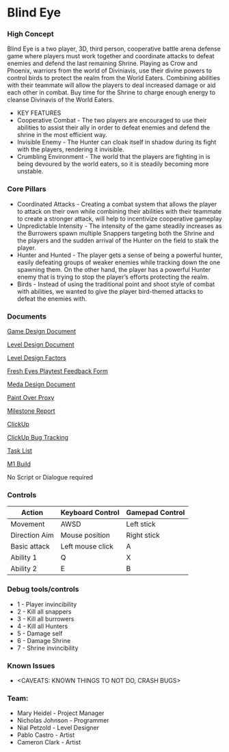 # Blind Eye

### High Concept

Blind Eye is a two player, 3D, third person, cooperative battle arena defense game where players must work together and coordinate attacks to defeat enemies and defend the last remaining Shrine. Playing as Crow and Phoenix, warriors from the world of Diviniavis, use their divine powers to control birds to protect the realm from the World Eaters. Combining abilities with their teammate will allow the players to deal increased damage or aid each other in combat. Buy time for the Shrine to charge enough energy to cleanse Divinavis of the World Eaters.

* KEY FEATURES
* Cooperative Combat - The two players are encouraged to use their abilities to assist their ally in order to defeat enemies and defend the shrine in the most efficient way. 
* Invisible Enemy - The Hunter can cloak itself in shadow during its fight with the players, rendering it invisible.
* Crumbling Environment - The world that the players are fighting in is being devoured by the world eaters, so it is steadily becoming more unstable.

### Core Pillars
* Coordinated Attacks - Creating a combat system that allows the player to attack on their own while combining their abilities with their teammate to create a stronger attack, will help to incentivize cooperative gameplay
* Unpredictable Intensity - The intensity of the game steadily increases as the Burrowers spawn multiple Snappers targeting both the Shrine and the players and the sudden arrival of the Hunter on the field to stalk the player.
* Hunter and Hunted - The player gets a sense of being a powerful hunter, easily defeating groups of weaker enemies while tracking down the one spawning them. On the other hand, the player has a powerful Hunter enemy that is trying to stop the player’s efforts protecting the realm.
* Birds - Instead of using the traditional point and shoot style of combat with abilities, we wanted to give the player bird-themed attacks to defeat the enemies with.

### Documents

[Game Design Document](<https://docs.google.com/document/d/1v6Kb8D5iBFX2CARsvLRC01mK8gDOMmLfhdmhwX2aG-E/edit?usp=sharing>)

[Level Design Document](<https://docs.google.com/document/d/1roQ3wO4u3DfY_e0xRNNjT790BjSBD0Q3b03pxDe3Muc/edit?usp=sharing>)

[Level Design Factors](<https://docs.google.com/document/d/1ATU7krTRZixEQwd1cCI7gx1cGhSRb6L6npKrDVWEvss/edit?usp=sharing>)

[Fresh Eyes Playtest Feedback Form](<https://docs.google.com/forms/d/1EpBZoUvKfLMMF3GaZU68zBlcoBp9yx0hS8Al0QKMMKw/edit?usp=sharing>)

[Meda Design Document](<https://miro.com/app/board/uXjVOpPOsmM=/?share_link_id=994276187786>)

[Paint Over Proxy](<https://miro.com/app/board/uXjVOUxW1fA=/>)

[Milestone Report](<https://docs.google.com/document/d/1K73V15MdtJuQGsLiJoxIn5og0Oes6zCeDTwmnhxSfb0/edit?usp=sharing>)

[ClickUp](<https://sharing.clickup.com/36275028/l/h/7-36275028-1/c9451079576f585>)

[ClickUp Bug Tracking](<https://sharing.clickup.com/36275028/l/h/4-66055448-1/f02f6ce478cad62>)

[Task List](<https://docs.google.com/spreadsheets/d/1aE1CwJExc6e-ufWwJ5Wjcxcs_S_H9AzUSZRLkWGL6Ek/edit?usp=sharing>)

[M1 Build](<https://drive.vfs.com/index.php/apps/files/?dir=/VFSSTORAGE10%20Dropbox%20GDPGSD/Builds/GD66PG22/BlindEye/M1&fileid=75792717>)

No Script or Dialogue required

### Controls

Action               | Keyboard Control  | Gamepad Control
---                  |---                |---
Movement             | AWSD              | Left stick
Direction Aim        | Mouse position    | Right stick
Basic attack         | Left mouse click  | A
Ability 1            | Q                 | X
Ability 2            | E                 | B


### Debug tools/controls

* 1 - Player invincibility
* 2 - Kill all snappers
* 3 - Kill all burrowers
* 4 - Kill all Hunters
* 5 - Damage self
* 6 - Damage Shrine
* 7 - Shrine invincibility


### Known Issues

* <CAVEATS: KNOWN THINGS TO NOT DO, CRASH BUGS>

### Team:

* Mary Heidel - Project Manager
* Nicholas Johnson - Programmer
* Nial Petzold - Level Designer
* Pablo Castro - Artist
* Cameron Clark - Artist
